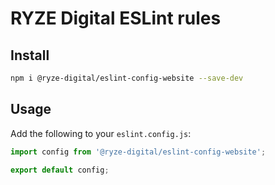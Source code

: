 # RYZE Digital ESLint rules

## Install

```bash
npm i @ryze-digital/eslint-config-website --save-dev
```

## Usage

Add the following to your `eslint.config.js`:

```js
import config from '@ryze-digital/eslint-config-website';

export default config;
```